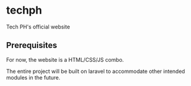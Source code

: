 # techph
Tech PH's official website

## Prerequisites

For now, the website is a  HTML/CSS/JS combo.

The entire project will be built on laravel to accommodate other intended modules in the future.
